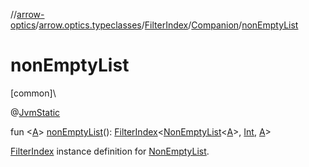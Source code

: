 //[arrow-optics](../../../../index.md)/[arrow.optics.typeclasses](../../index.md)/[FilterIndex](../index.md)/[Companion](index.md)/[nonEmptyList](non-empty-list.md)

# nonEmptyList

[common]\

@[JvmStatic](https://kotlinlang.org/api/latest/jvm/stdlib/kotlin.jvm/-jvm-static/index.html)

fun &lt;[A](non-empty-list.md)&gt; [nonEmptyList](non-empty-list.md)(): [FilterIndex](../index.md)&lt;[NonEmptyList](../../../../../arrow-core/arrow-core/arrow.core/-non-empty-list/index.md)&lt;[A](non-empty-list.md)&gt;, [Int](https://kotlinlang.org/api/latest/jvm/stdlib/kotlin/-int/index.html), [A](non-empty-list.md)&gt;

[FilterIndex](../index.md) instance definition for [NonEmptyList](../../../../../arrow-core/arrow-core/arrow.core/-non-empty-list/index.md).
